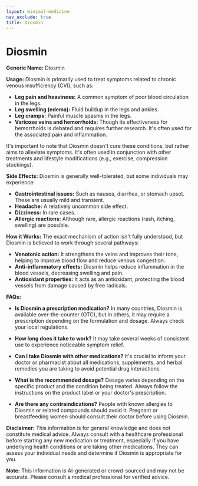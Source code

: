 ```yaml
---
layout: minimal-medicine
nav_exclude: true
title: Diosmin
---
```


# Diosmin

**Generic Name:** Diosmin

**Usage:** Diosmin is primarily used to treat symptoms related to chronic venous insufficiency (CVI), such as:

* **Leg pain and heaviness:**  A common symptom of poor blood circulation in the legs.
* **Leg swelling (edema):**  Fluid buildup in the legs and ankles.
* **Leg cramps:** Painful muscle spasms in the legs.
* **Varicose veins and hemorrhoids:**  Though its effectiveness for hemorrhoids is debated and requires further research.  It's often used for the associated pain and inflammation.

It's important to note that Diosmin doesn't cure these conditions, but rather aims to alleviate symptoms.  It's often used in conjunction with other treatments and lifestyle modifications (e.g., exercise, compression stockings).


**Side Effects:** Diosmin is generally well-tolerated, but some individuals may experience:

* **Gastrointestinal issues:**  Such as nausea, diarrhea, or stomach upset. These are usually mild and transient.
* **Headache:** A relatively uncommon side effect.
* **Dizziness:**  In rare cases.
* **Allergic reactions:** Although rare, allergic reactions (rash, itching, swelling) are possible.


**How it Works:** The exact mechanism of action isn't fully understood, but Diosmin is believed to work through several pathways:

* **Venotonic action:**  It strengthens the veins and improves their tone, helping to improve blood flow and reduce venous congestion.
* **Anti-inflammatory effects:** Diosmin helps reduce inflammation in the blood vessels, decreasing swelling and pain.
* **Antioxidant properties:** It acts as an antioxidant, protecting the blood vessels from damage caused by free radicals.


**FAQs:**

* **Is Diosmin a prescription medication?** In many countries, Diosmin is available over-the-counter (OTC), but in others, it may require a prescription depending on the formulation and dosage.  Always check your local regulations.

* **How long does it take to work?**  It may take several weeks of consistent use to experience noticeable symptom relief.

* **Can I take Diosmin with other medications?**  It's crucial to inform your doctor or pharmacist about all medications, supplements, and herbal remedies you are taking to avoid potential drug interactions.

* **What is the recommended dosage?** Dosage varies depending on the specific product and the condition being treated. Always follow the instructions on the product label or your doctor's prescription.

* **Are there any contraindications?**  People with known allergies to Diosmin or related compounds should avoid it.  Pregnant or breastfeeding women should consult their doctor before using Diosmin.


**Disclaimer:**  This information is for general knowledge and does not constitute medical advice. Always consult with a healthcare professional before starting any new medication or treatment, especially if you have underlying health conditions or are taking other medications.  They can assess your individual needs and determine if Diosmin is appropriate for you.


**Note:** This information is AI-generated or crowd-sourced and may not be accurate. Please consult a medical professional for verified advice.
